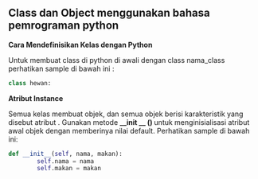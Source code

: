 ## Class dan Object menggunakan bahasa pemrograman python
<b> Cara Mendefinisikan Kelas dengan Python </b> </p>
Untuk membuat class di python di awali dengan class nama_class perhatikan sample di bawah ini : </p>

```python
class hewan:
```
</p>

<b> Atribut Instance </b></p>
Semua kelas membuat objek, dan semua objek berisi karakteristik yang disebut atribut . Gunakan metode <b> __init __ () </b> untuk menginisialisasi atribut awal objek dengan memberinya nilai default. Perhatikan sample di bawah ini: </p>

```python
def __init__(self, nama, makan):
        self.nama = nama
        self.makan = makan

```
</p>


